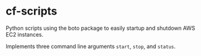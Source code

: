 # cf-scripts
Python scripts using the boto package to easily startup and shutdown AWS EC2 instances.

Implements three command line arguments `start`, `stop`, and `status`.
